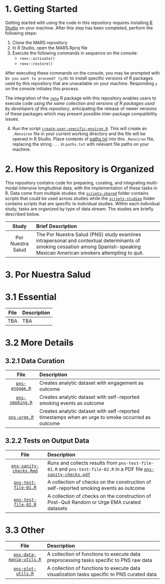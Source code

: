 # 1. Getting Started
Getting started with using the code in this repository requires installing [R Studio](https://rstudio.com/products/rstudio/) on your machine. After this step has been completed, perform the following steps:

1. Clone the MARS repository
2. In R Studio, open the MARS.Rproj file
3. Execute the following commands in sequence on the console: 
   * `renv::activate()`
   * `renv::restore()`
   
After executing these commands on the console, you may be prompted with `Do you want to proceed? (y/N)` to install specific versions of R packages used by this repository that are unavailable on your machine. Responding `y` on the console initiates this process. 

The integration of the [`renv`](https://rstudio.github.io/renv/articles/renv.html) R package with this repository enables users to execute code using *the same collection and versions of R packages used by developers of this repository*, anticipating the release of newer versions of these packages which may present possible inter-package compatibility issues.

4. Run the script [`create-user-specific-environ.R`](https://github.com/jamieyap/MARS/blob/master/scripts-shared/create-user-specific-environ.R). This will create an `.Renviron` file in your current working directory and the file will be opened in R Studio. Place contents of [paths.txt](https://github.com/jamieyap/MARS/blob/master/paths.txt) into this `.Renviron` file, replacing the string `...` in `paths.txt` with relevant file paths on your machine.

# 2. How this Repository is Organized
This repository contains code for preparing, curating, and integrating multi-modal intensive longitudinal data, with the implementation of these tasks in R. Data come from multiple studies: the [`scripts-shared`](https://github.com/jamieyap/MARS/tree/master/scripts-shared) folder contains scripts that could be used across studies while the [`scripts-studies`](https://github.com/jamieyap/MARS/tree/master/scripts-studies) folder contains scripts that are specific to individual studies. Within each individual study, tasks are organized by type of data stream. The studies are briefly described below.

| Study | Brief Description|
|:-------:|:--------------------------------|
| Por Nuestra Salud | The Por Nuestra Salud (PNS) study examines intrapersonal and contextual determinants of smoking cessation among Spanish-speaking Mexican American smokers attempting to quit. |

# 3. Por Nuestra Salud

# 3.1 Essential

| File | Description|
|:-------:|:--------------------------------|
| TBA | TBA |

# 3.2 More Details

## 3.2.1 Data Curation

| File | Description|
|:-------:|:--------------------------------|
| [`pns-engage.R`](https://github.com/jamieyap/MARS/tree/master/scripts-studies/PNS/pns-engage.R) | Creates analytic dataset with engagement as outcome |
| [`pns-smoking.R`](https://github.com/jamieyap/MARS/tree/master/scripts-studies/PNS/pns-smoking.R) | Creates analytic dataset with self-reported smoking events as outcome |
| [`pns-urge.R`](https://github.com/jamieyap/MARS/tree/master/scripts-studies/PNS/pns-urge.R) | Creates analytic dataset with self-reported timestamps when an urge to smoke occurred as outcome |

## 3.2.2 Tests on Output Data

| File | Description|
|:-------:|:--------------------------------|
| [`pns-sanity-checks.Rmd`](https://github.com/jamieyap/MARS/tree/master/checks/pns-sanity-checks.Rmd) | Runs and collects results from `pns-test-file-01.R` and `pns-test-file-02.R` in a PDF file [`pns-sanity-checks.pdf`](https://github.com/jamieyap/MARS/tree/master/checks/pns-sanity-checks.pdf)|
| [`pns-test-file-01.R`](https://github.com/jamieyap/MARS/tree/master/scripts-studies/PNS/pns-test-file-01.R) | A collection of checks on the construction of self-reported smoking events as outcome |
| [`pns-test-file-02.R`](https://github.com/jamieyap/MARS/tree/master/scripts-studies/PNS/pns-test-file-02.R) | A collection of checks on the construction of Post-Quit Random or Urge EMA curated datasets |

# 3.3 Other

| File | Description|
|:-------:|:--------------------------------|
| [`pns-data-manip-utils.R`](https://github.com/jamieyap/MARS/tree/master/scripts-studies/PNS/pns-data-manip-utils.R) | A collection of functions to execute data preprocessing tasks specific to PNS raw data |
| [`pns-plot-utils.R`](https://github.com/jamieyap/MARS/tree/master/scripts-studies/PNS/pns-plot-utils.R) | A collection of functions to execute data visualization tasks specific to PNS curated data |


